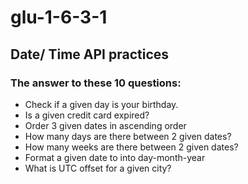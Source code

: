 # glu-1-6-3-1
## Date/ Time API practices 

### The answer to these 10 questions:
-	Check if a given day is your birthday. 
-	Is a given credit card expired?
-	Order 3 given dates in ascending order
-	How many days are there between 2 given dates?
-	How many weeks are there between 2 given dates?
-	Format a given date to into day-month-year
-	What is UTC offset for a given city?